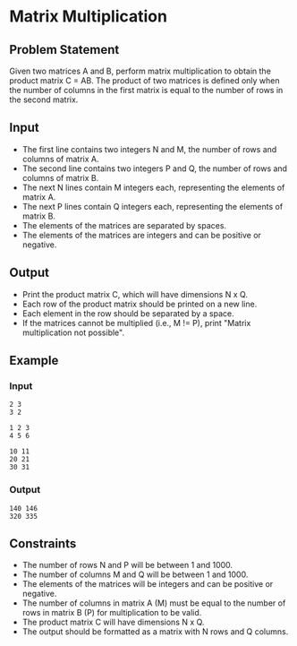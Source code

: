 # Matrix Multiplication

## Problem Statement

Given two matrices A and B, perform matrix multiplication to obtain the product matrix C = AB.
The product of two matrices is defined only when the number of columns in the first matrix is equal to the number of rows in the second matrix.

## Input

- The first line contains two integers N and M, the number of rows and columns of matrix A.
- The second line contains two integers P and Q, the number of rows and columns of matrix B.
- The next N lines contain M integers each, representing the elements of matrix A.
- The next P lines contain Q integers each, representing the elements of matrix B.
- The elements of the matrices are separated by spaces.
- The elements of the matrices are integers and can be positive or negative.

## Output

- Print the product matrix C, which will have dimensions N x Q.
- Each row of the product matrix should be printed on a new line.
- Each element in the row should be separated by a space.
- If the matrices cannot be multiplied (i.e., M != P), print "Matrix multiplication not possible".

## Example

### Input

```
2 3
3 2

1 2 3
4 5 6

10 11
20 21
30 31
```

### Output

```
140 146
320 335
```

## Constraints

- The number of rows N and P will be between 1 and 1000.
- The number of columns M and Q will be between 1 and 1000.
- The elements of the matrices will be integers and can be positive or negative.
- The number of columns in matrix A (M) must be equal to the number of rows in matrix B (P) for multiplication to be valid.
- The product matrix C will have dimensions N x Q.
- The output should be formatted as a matrix with N rows and Q columns.

